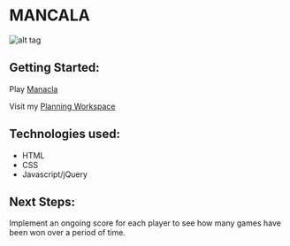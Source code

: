 # MANCALA
![alt tag](mancalaWireframe.png)

## Getting Started:
Play [Manacla](https://anessaa.github.io/Mancala/) 

Visit my [Planning Workspace](https://trello.com/b/gkNDa3o1/mancala)

## Technologies used:
- HTML
- CSS
- Javascript/jQuery

## Next Steps:
Implement an ongoing score for each player to see how many games have been won over a period of time.





